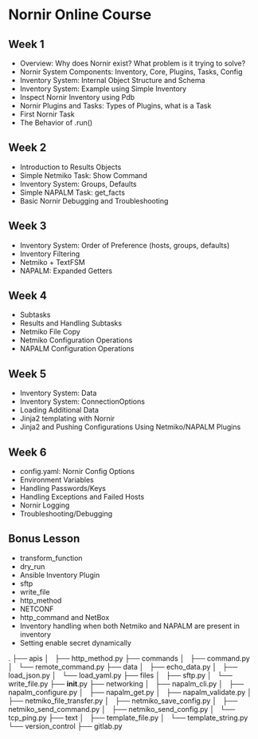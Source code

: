 # Nornir Online Course


## Week 1
* Overview: Why does Nornir exist? What problem is it trying to solve?
* Nornir System Components: Inventory, Core, Plugins, Tasks, Config
* Inventory System: Internal Object Structure and Schema
* Inventory System: Example using Simple Inventory
* Inspect Nornir Inventory using Pdb
* Nornir Plugins and Tasks: Types of Plugins, what is a Task
* First Nornir Task
* The Behavior of .run()

## Week 2
* Introduction to Results Objects
* Simple Netmiko Task: Show Command
* Inventory System: Groups, Defaults
* Simple NAPALM Task: get_facts
* Basic Nornir Debugging and Troubleshooting

## Week 3
* Inventory System: Order of Preference (hosts, groups, defaults)
* Inventory Filtering
* Netmiko + TextFSM
* NAPALM: Expanded Getters

## Week 4
* Subtasks
* Results and Handling Subtasks
* Netmiko File Copy
* Netmiko Configuration Operations
* NAPALM Configuration Operations

## Week 5
* Inventory System: Data
* Inventory System: ConnectionOptions
* Loading Additional Data
* Jinja2 templating with Nornir
* Jinja2 and Pushing Configurations Using Netmiko/NAPALM Plugins

## Week 6
* config.yaml: Nornir Config Options
* Environment Variables
* Handling Passwords/Keys
* Handling Exceptions and Failed Hosts
* Nornir Logging
* Troubleshooting/Debugging

## Bonus Lesson
* transform_function
* dry_run
* Ansible Inventory Plugin
* sftp
* write_file
* http_method
* NETCONF
* http_command and NetBox
* Inventory handling when both Netmiko and NAPALM are present in inventory
* Setting enable secret dynamically

.
├── apis
│   ├── http_method.py
├── commands
│   ├── command.py
│   └── remote_command.py
├── data
│   ├── echo_data.py
│   ├── load_json.py
│   └── load_yaml.py
├── files
│   ├── sftp.py
│   └── write_file.py
├── __init__.py
├── networking
│   ├── napalm_cli.py
│   ├── napalm_configure.py
│   ├── napalm_get.py
│   ├── napalm_validate.py
│   ├── netmiko_file_transfer.py
│   ├── netmiko_save_config.py
│   ├── netmiko_send_command.py
│   ├── netmiko_send_config.py
│   └── tcp_ping.py
├── text
│   ├── template_file.py
│   └── template_string.py
└── version_control
    ├── gitlab.py
